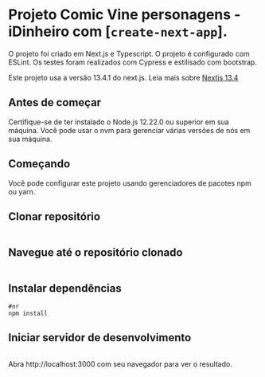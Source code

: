 # Projeto Comic Vine personagens - iDinheiro com [`create-next-app`].

O projeto foi criado em Next.js e Typescript. O projeto é configurado com ESLint. Os testes foram realizados com Cypress e estilisado com bootstrap.

Este projeto usa a versão 13.4.1 do next.js. Leia mais sobre [Nextjs 13.4](https://nextjs.org/blog/next-13-4)

## Antes de começar

Certifique-se de ter instalado o Node.js 12.22.0 ou superior em sua máquina. Você pode usar o nvm para gerenciar várias versões de nós em sua máquina.

## Começando

Você pode configurar este projeto usando gerenciadores de pacotes npm ou yarn.

## Clonar repositório

```https://github.com/biancasmtr/project-idinheiro.git
```

## Navegue até o repositório clonado

```cd project-idinheiro.git
```

## Instalar dependências

```yarn install
#or
npm install
```

## Iniciar servidor de desenvolvimento

```
```

Abra http://localhost:3000 com seu navegador para ver o resultado.

